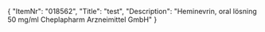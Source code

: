 {
  "ItemNr": "018562",
  "Title": "test",
  "Description": "Heminevrin, oral lösning 50 mg/ml Cheplapharm Arzneimittel GmbH"
}